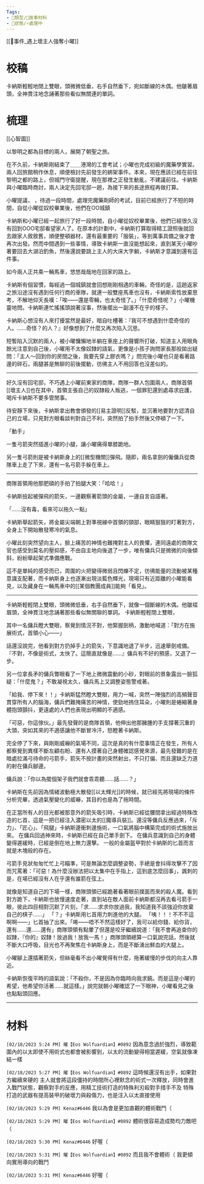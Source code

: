 ```yaml
---
Tags:
- 📎類型/🧱故事材料
- 📎狀態/⚡處理中
---
```

[[📄事件_遇上壞主人強奪小曜]]

# 校稿
卡納斯輕輕地閉上雙眼，頭微微低垂，右手自然垂下，宛如斷線的木偶。他皺著眉頭，全神貫注地念誦著那些看似無關連的單詞。

# 梳理

[[心智圖]]

以黎明之都為目標的兩人，展開了朝聖之旅。

在不久前，卡納斯剛結束了＿＿港灣的工會考試；小曜也完成初級的魔藥學實習。兩人回旅館稍作休息，順便檢討先前發生的綁架事件。本來，現在應該已經在前往黎明之都的路上，但城門守衛提醒，現在那裡之正發生動亂，不建議前往。卡納斯與小曜臨時商討，兩人決定先回宅邸一趟，為接下來的長途旅程再做打算。

小曜提議，
，待過一段時間，處理完魔藥劑師的考試，目前已經旅行了不短的時間，自從小曜從奴校畢業後，他們在OO城鎮



卡納斯和小曜已經一起旅行了好一段時間，自小曜從奴校畢業後，他們已經很久沒有回到OOO宅邸看望家人了。在原本的計劃中，卡納斯打算取得精工證照後就回去跟家人敘敘舊，順便整頓器材，還有最重要的「服裝」，等到萬事具備之後才會再次出發。然而中間遇到一些事情，導致卡納斯一直沒能想起來，直到某天小曜吵著要回去大湖泊釣魚，然後還說要跳上主人的大床大字躺，卡納斯才意識到還有這件事。

如今兩人正共乘一輛馬車，悠悠哉哉地在回家的路上。

卡納斯有個習慣，每經過一個城鎮就會回想剛剛相遇的車輛，奇怪的是，這趟返家之旅沿途沒有遇到任何行商的車隊，就連一般雙座馬車也沒有，卡納斯索性放棄思考，不解地仰天長嘆：「唉——還是零輛，也太奇怪了。」「什麼奇怪呢？」小曜機靈地問。卡納斯連忙搖搖頭說著沒事，然後擺出一副漫不在乎的樣子。

卡納斯心想沒有人來打擾當然是最好，暗自吐槽著：『我可不想遇到什麼奇怪的人。……奇怪？的人？』好像想到了什麼又再次陷入沉思。

短暫陷入沉默的兩人，被小曜慵懶地半躺在車座上的聲響所打破，知道主人用眼角餘光注意到自己後，小曜用不太像奴隸的語氣，更像是小孩子詢問家長那般拋出疑問：「主人～回到你的房間之後，我要先穿上膠衣嗎？」問完後小曜也只是看著路邊的碎石，兩腿甚是無聊的前後擺動，彷彿主人不用回答也沒差似的。



---

好久沒有回宅邸，不巧遇上小曜前東家的商隊，商隊一群人包圍兩人，商隊首領[[壞主人]]也在其中，首領主張自己的奴隸殺人叛逃，一個罪犯還到處尋求庇護，喝斥卡納斯不要多管閒事。

待安靜下來後，卡納斯拿出教會頒發的[[易主證明]]反駁，並沉著地要對方認清自己的立場，只見對方眼看談判對自己不利，突然拍了拍手然後又停頓了一下。

「動手」

一隻弓箭突然插進小曜的小腿，讓小曜痛得單膝跪地。

另一隻弓箭則是被卡納斯身上的[[微型機關]]彈飛。隨即，兩名拿劍的僱傭兵從商隊車上走了下來，還有一名弓箭手躲在車上。

---

商隊首領用他那肥碩的手拍了拍腿大笑：「哈哈！」

卡納斯撿起被彈飛的箭矢，一邊觀察著箭頭的金屬，一邊自言自語著。

「……沒有毒，看來可以拖久一點」

卡納斯舉起箭矢，將金屬尖端朝上對準視線中首領的頸部，眼睛狠狠的盯著對方，全身上下開始散發寒冷的氣息。

小曜此刻突然望向主人，臉上痛苦的神情也難掩對主人的畏懼，連同遠處的商隊文官也感受到莫名的壓抑感，不由自主地向後退了一步，唯有傭兵只是微微的向後傾斜，紛紛舉起架式準備應戰。

這不是單純的感受而已，周圍的火把變得微弱且閃爍不定，彷彿能量的流動被某種意識支配著，而卡納斯身上也逐漸出現淡藍色輝光，現場只有近距離的小曜能看見，以及藏身在一輛馬車中的[[某個教團成員]]能夠「看見」。

---

卡納斯輕輕閉上雙眼，頭微微低垂，右手自然垂下，就像一個斷線的木偶。他皺褶眉頭，全神貫注地念誦著那些看似無關聯的單詞。
卡納斯輕輕閉上雙眼，

其中一名傭兵瞪大雙眼，察覺到情況不對，他緊握劍柄，激動地喊道：「對方在施展術式，首領小心——」

話還沒說完，他看到對方扔掉手上的箭矢，下意識地退了半步，迅速舉劍戒備。『不對，不像是術式，太快了。這簡直就像是……』傭兵有不好的預感，又退了一步。

另一位拿長矛的傭兵瞥眼看了一下地上微微震動的小砂，對眼前的景象露出一臉狐疑：「什麼鬼？」不敢凝視太久，傭兵馬上又調整姿態警戒著。

「給我、停下來！！」卡納斯猛然瞪大雙眼，用力一喊，突然一陣強烈的高頻聲音貫穿所有人的腦海，傭兵們難掩痛苦的神情，使勁地摀住耳朵，小曜則是蜷縮著身體抱頭顫抖，更遠處的人們也表現出明顯的不適感。

「可惡，你這傢伙。」最先發聲的是商隊首領，他伸出他那臃腫的手支撐著沉重的大頭，突如其來的不適感讓他不斷冒冷汗，怒瞪著卡納斯。

完全停了下來，與剛剛威嚇的氣場不同，這次是真的有什麼事情正在發生，所有人都察覺到異樣不斷左顧右盼、還有人摸著自己身體確認感覺來源，最先發難的是在暗處拉滿弓待命的弓箭手，箭矢不按計畫的突然射出，不只打偏、而且還缺乏力道的射在傭兵腳邊。

傭兵說：「你以為擺個架子我們就會乖乖聽……話……？」



卡納斯在先前因為情緒波動極大散發[[以太輝光]]的時候，就已經先將現場的條件分析完畢，透過氣壓變化的威嚇，其目的也是為了拖時間。

在正當所有人的目光都被那意外的箭矢吸引時，卡納斯已經從腰間拿出經過特殊改造的匕首，這是一把已經注入濃密以太的[[魔導兵裝]]。還沒等傭兵反應過來，「斥力」、「匠心」、「飛腿」卡納斯邊衝刺邊施術，一口氣將腦中構築完成的術式施放出來。
在傭兵回過神來時，卡納斯已經在自己單手劍下。
在傭兵意識到自己的身體變得遲緩時，已經是倒在地上無力還擊。
一般的金屬盔甲對於卡納斯的匕首而言就是木塊般的存在。

弓箭手見狀匆匆忙忙上弓瞄準，可是無論怎麼調整姿勢，手總是會抖得攻擊不了因而咒罵著：「可惡！為什麼沒辦法把以太集中在手指上，這到底怎麼回事」，諷刺的是，在場已經沒有人在乎還有誰箭在弦上。

就像是知道自己的下場一樣，商隊頭領已經跪著看著眼前撲面而來的殺人魔。看到對方跪下，卡納斯也放慢速度走著，直到站在敵人面前卡納斯都沒再去看弓箭手一眼，彼此四目相對沉默了片刻，「求……求求你放過我，我知道我不該強迫你放棄自己的棋子……」
「？」卡納斯用匕首用力刺進他的大腿。
「咦！！！不不不這啊啊——」匕首抽了出來。「唏——唔不不然這樣好了，我可以給你錢、給你貨，還有……還……還有」商隊頭領有點暈了但還是咬牙繼續說道：「我不會再追查你的奴隸，『你的』奴隸！放過我！放我一馬！」商隊頭領總算一口氣說完話，然後就不斷大口呼吸，目光也不再聚焦在卡納斯身上，而是不斷湧出鮮血的大腿上。

小曜腳上還插著箭矢，但絲毫看不出小曜覺得有什麼，拖著緩慢的步伐的向主人靠近。

卡納斯恢復平時的語氣說：「不殺你，不是因為你臨時向我求饒。而是這是小曜的希望，他希望你活著……就這樣。」說完就朝小曜確認了一下眼神，小曜看見之後也點點頭回應。

---

# 材料
`[02/18/2023 5:24 PM] 曜【Eos Wolfuardian】#0892`
因為意念過於強烈，導致範圍內的以太即使不用術式也都會被影響到，以太的流動變得相當遲緩，空氣就像凍結一樣


`[02/18/2023 5:27 PM] 曜【Eos Wolfuardian】#0892`
這時候還沒有出手，如果對方繼續來硬的
主人就會將這段僵持的時間所心裡默念的術式一次釋放，同時會進入戰鬥狀態，觀察對手的反應，用精工技術打造的特殊利刃殺對手措手不及
特殊打造的武器有提高裝甲的破壞力與殺傷力，也是注入以太直接使用

`[02/18/2023 5:29 PM] Kenaz#6446`
我以為會是更加直觀的體術戰鬥（


`[02/18/2023 5:29 PM] 曜【Eos Wolfuardian】#0892`
體術很容易造成勢均力敵吧（


`[02/18/2023 5:30 PM] Kenaz#6446`
好喔（


`[02/18/2023 5:31 PM] 曜【Eos Wolfuardian】#0892`
而且我不會體術（
我更傾向實用導向的戰鬥


`[02/18/2023 5:31 PM] Kenaz#6446`
好喔（